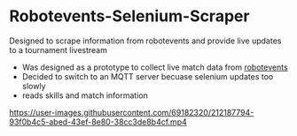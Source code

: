 # Robotevents-Selenium-Scraper
Designed to scrape information from robotevents and provide live updates to a tournament livestream
- Was designed as a prototype to collect live match data from [robotevents](https://www.robotevents.com/robot-competitions/vex-robotics-competition/RE-VRC-22-7814.html#results-)
- Decided to switch to an MQTT server becuase selenium updates too slowly
- reads skills and match information 

https://user-images.githubusercontent.com/69182320/212187794-93f0b4c5-abed-43ef-8e80-38cc3de8b4cf.mp4

